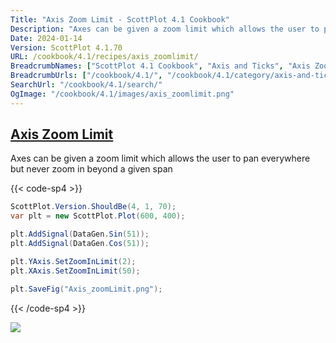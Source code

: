 ```yaml
---
Title: "Axis Zoom Limit - ScottPlot 4.1 Cookbook"
Description: "Axes can be given a zoom limit which allows the user to pan everywhere but never zoom in beyond a given span"
Date: 2024-01-14
Version: ScottPlot 4.1.70
URL: /cookbook/4.1/recipes/axis_zoomlimit/
BreadcrumbNames: ["ScottPlot 4.1 Cookbook", "Axis and Ticks", "Axis Zoom Limit"]
BreadcrumbUrls: ["/cookbook/4.1/", "/cookbook/4.1/category/axis-and-ticks", "/cookbook/4.1/recipes/axis_zoomlimit/"]
SearchUrl: "/cookbook/4.1/search/"
OgImage: "/cookbook/4.1/images/axis_zoomlimit.png"
---
```


<h2><a id='axis-zoom-limit' href='/cookbook/4.1/recipes/axis_zoomlimit/'>Axis Zoom Limit</a></h2>

Axes can be given a zoom limit which allows the user to pan everywhere but never zoom in beyond a given span

{{< code-sp4 >}}

```cs
ScottPlot.Version.ShouldBe(4, 1, 70);
var plt = new ScottPlot.Plot(600, 400);

plt.AddSignal(DataGen.Sin(51));
plt.AddSignal(DataGen.Cos(51));

plt.YAxis.SetZoomInLimit(2);
plt.XAxis.SetZoomInLimit(50);

plt.SaveFig("Axis_zoomLimit.png");
```

{{< /code-sp4 >}}

<img src='../../images/axis_zoomlimit.png' class='d-block mx-auto my-5' />



